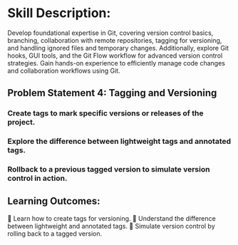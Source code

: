# Skill Description:

Develop foundational expertise in Git, covering version control basics, branching, collaboration with
remote repositories, tagging for versioning, and handling ignored files and temporary changes.
Additionally, explore Git hooks, GUI tools, and the Git Flow workflow for advanced version control
strategies. Gain hands-on experience to efficiently manage code changes and collaboration
workflows using Git.

## Problem Statement 4: Tagging and Versioning

 ### Create tags to mark specific versions or releases of the project.
 ### Explore the difference between lightweight tags and annotated tags.
 ### Rollback to a previous tagged version to simulate version control in action.

## Learning Outcomes:

 Learn how to create tags for versioning.
 Understand the difference between lightweight and annotated tags.
 Simulate version control by rolling back to a tagged version.
